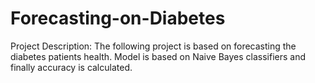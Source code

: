 # Forecasting-on-Diabetes
Project Description: The following project is based on forecasting the diabetes patients health. Model is based on Naive Bayes classifiers and finally accuracy is calculated.
